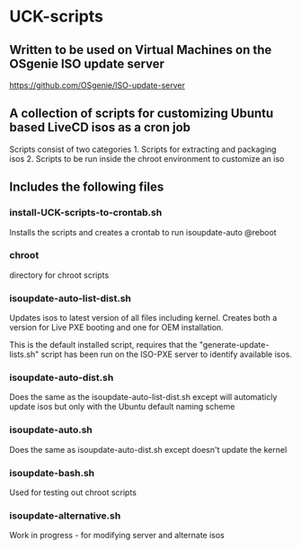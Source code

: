 UCK-scripts
===========

## Written to be used on Virtual Machines on the OSgenie ISO update server
https://github.com/OSgenie/ISO-update-server

## A collection of scripts for customizing Ubuntu based LiveCD isos as a cron job
Scripts consist of two categories
    1. Scripts for extracting and packaging isos
    2. Scripts to be run inside the chroot environment to customize an iso
    
## Includes the following files
### install-UCK-scripts-to-crontab.sh
Installs the scripts and creates a crontab to run isoupdate-auto @reboot
### chroot
directory for chroot scripts
### isoupdate-auto-list-dist.sh
Updates isos to latest version of all files including kernel. Creates both a version for Live PXE booting and one for OEM installation.

This is the default installed script, requires that the "generate-update-lists.sh" script has been run on the ISO-PXE server to identify available isos.
### isoupdate-auto-dist.sh
Does the same as the isoupdate-auto-list-dist.sh except will automaticly update isos but only with the Ubuntu default naming scheme
### isoupdate-auto.sh
Does the same as isoupdate-auto-dist.sh except doesn't update the kernel
### isoupdate-bash.sh
Used for testing out chroot scripts
### isoupdate-alternative.sh
Work in progress - for modifying server and alternate isos